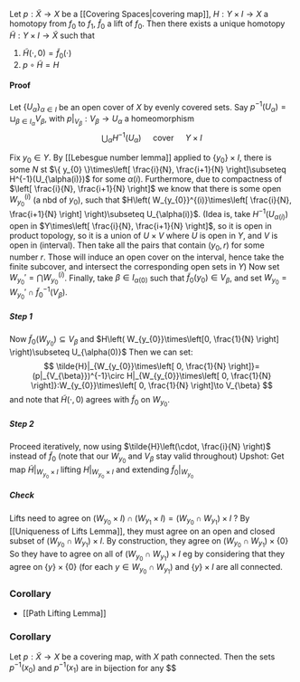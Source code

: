 Let $p:\tilde{X}\to X$ be a [[Covering Spaces|covering map]], $H:Y\times I\to X$ a homotopy from $f_{0}$ to $f_{1}$, $\tilde{f}_{0}$ a lift of $f_{0}$. Then there exists a unique homotopy $\tilde{H}:Y\times I\to \tilde{X}$ such that 
1. $\tilde{H}(\cdot,0)=\tilde{f}_{0}(\cdot)$
2. $p\circ \tilde{H}=H$
#### Proof
Let $\{ U_{\alpha} \}_{\alpha \in I}$ be an open cover of $X$ by evenly covered sets.
Say $p ^{-1}(U_{\alpha})=\sqcup_{\beta \in I_{\alpha}}V_{\beta}$, with $p|_{V_{\beta}}:V_{\beta}\to U_{\alpha}$ a homeomorphism 
$$
\bigcup_{\alpha}H^{-1}(U_{\alpha})\quad\text{ cover } \quad Y\times I
$$

Fix $y_{0}\in Y$.
By [[Lebesgue number lemma]] applied to $\{ y_{0} \}\times I$, there is some $N$ st $\{ y_{0} \}\times\left[ \frac{i}{N}, \frac{i+1}{N} \right]\subseteq H^{-1}(U_{\alpha(i)})$ for some $\alpha(i)$.
Furthermore, due to compactness of $\left[ \frac{i}{N}, \frac{i+1}{N} \right]$ we know that there is some open $W_{y_{0}}^{(i)}$ (a nbd of $y_{0}$), such that $H\left( W_{y_{0}}^{(i)}\times\left[ \frac{i}{N}, \frac{i+1}{N} \right] \right)\subseteq U_{\alpha(i)}$. 
(Idea is, take $H^{-1}(U_{\alpha(i)})$ open in $Y\times\left[ \frac{i}{N}, \frac{i+1}{N} \right]$, so it is open in product topology, so it is a union of $U\times V$ where $U$ is open in $Y$, and $V$ is open in (interval). Then take all the pairs that contain $(y_{0},r)$ for some number $r$. Those will induce an open cover on the interval, hence take the finite subcover, and intersect the corresponding open sets in $Y$)
Now set $W_{y_{0}}'=\bigcap W_{y_{0}}^{(i)}$. 
Finally, take $\beta \in I_{\alpha(0)}$ such that $\tilde{f}_{0}(y_{0})\in V_{\beta}$, and set $W_{y_{0}}=W_{y_{0}}'\cap \tilde{f}_{0}^{-1}(V_{\beta})$.
##### Step 1
Now $\tilde{f}_{0}(W_{y_{0}})\subseteq V_{\beta}$ and $H\left( W_{y_{0}}\times\left[0, \frac{1}{N} \right] \right)\subseteq U_{\alpha(0)}$
Then we can set:
$$
\tilde{H}|_{W_{y_{0}}\times\left[ 0, \frac{1}{N} \right]}=(p|_{V_{\beta}})^{-1}\circ H|_{W_{y_{0}}\times\left[ 0, \frac{1}{N} \right]}:W_{y_{0}}\times\left[ 0, \frac{1}{N} \right]\to V_{\beta}
$$
and note that $\tilde{H}(\cdot,0)$ agrees with $\tilde{f}_{0}$ on $W_{y_{0}}$.
##### Step 2
Proceed iteratively, now using $\tilde{H}\left(\cdot, \frac{i}{N} \right)$ instead of $\tilde{f}_{0}$ (note that our $W_{y_{0}}$ and $V_{\beta}$ stay valid throughout)
Upshot:
Get map $\tilde{H}|_{W_{y_{0}}\times I}$ lifting $H|_{W_{y_{0}}\times I}$ and extending $\tilde{f}_{0}|_{W_{y_{0}}}$

##### Check
Lifts need to agree on $(W_{y_{0}}\times I)\cap(W_{y_{1}}\times I)=(W_{y_{0}}\cap W_{y_{1}})\times I$ ?
By [[Uniqueness of Lifts Lemma]], they must agree on an open and closed subset of $(W_{y_{0}}\cap W_{y_{1}})\times I$.
By construction, they agree on $(W_{y_{0}}\cap W_{y_{1}})\times \{ 0 \}$
So they have to agree on all of $(W_{y_{0}}\cap W_{y_{1}})\times I$
eg by considering that they agree on $\{ y \}\times \{ 0 \}$ (for each $y\in W_{y_{0}}\cap W_{y_{1}}$) and $\{ y \}\times I$ are all connected.

### Corollary
- [[Path Lifting Lemma]]
### Corollary
Let $p:\tilde{X}\to X$ be a covering map, with $X$ path connected. Then the sets $p ^{-1}(x_{0})$ and $p ^{-1}(x_{1})$ are in bijection for any $$ 